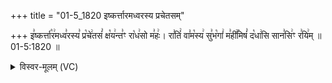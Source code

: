 +++
title = "01-5_1820 इष्कर्त्तारमध्वरस्य प्रचेतसम्"

+++
इ꣣ष्कर्त्ता꣡र꣢मध्व꣣रस्य꣣ प्र꣡चे꣢तसं꣣ क्ष꣡य꣢न्त꣣ꣳ रा꣡ध꣢सो म꣣हः꣢। रा꣣तिं꣢ वा꣣म꣡स्य꣢ सु꣣भ꣡गां꣢ म꣣ही꣢꣯मिषं꣣ द꣡धा꣢सि सान꣣सि꣢ꣳ र꣣यि꣢म् ॥ 01-5:1820 ॥

<details><summary>विस्वर-मूलम् (VC)</summary>

इष्कर्त्तारमध्वरस्य प्रचेतसं क्षयन्तꣳ राधसो महः । रातिं वामस्य सुभगां महीमिषं दधासि सानसिꣳ रयिम् ॥१८२०॥
</details>